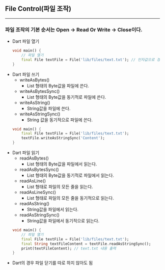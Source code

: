 ## File Control(파일 조작)
---
### 파일 조작의 기본 순서는 Open -> Read Or Write -> Close이다.
- Dart 파일 열기
	```dart
	void main() {
		// 파일 열기
		final File textFile = File('lib/files/text.txt'); // 인자값으로 경로 입력
	}
	```
- Dart 파일 쓰기
	- writeAsBytes()
		- List 형태의 Byte값을 파일에 쓴다.
	- writeAsBytesSync()
		- List 형태의 Byte값을 동기적로 파일에 쓴다.
	- writeAsString()
		- String값을 파일에 쓴다.
	- writeAsStringSync()
		- String 값을 동기적으로 파일에 쓴다.
	```dart
	void main() {
		final File textFile = File('lib/files/text.txt');
		textFile.writeAsStringSync('Content');
	}
	```
- Dart 파일 읽기
	- readAsBytes()
		- List 형태의 Byte값을 파일에서 읽는다.
	- readAsBytesSync()
		- List 형태의 Byte값을 동기적로 파일에서 읽는다.
	- readAsLine()
		- List 형태로 파일의 모든 줄을 읽는다.
	- readAsLineSync()
		- List 형태로 파일의 모든 줄을 동기적으로 읽는다.
	- readAsString()
		- String값을 파일에서 읽는다.
	- readAsStringSync()
		- String값을 파일에서 동기적으로 읽는다.
	```dart
	void main() {
		// 파일 열기
		final File textFile = File('lib/files/text.txt');
		final String textFileContent = textFile.readAsStringSync();
		print(textFileContent); // text.txt 내용 출력
	}
	```
- Dart의 경우 파일 닫기를 따로 하지 않아도 됨